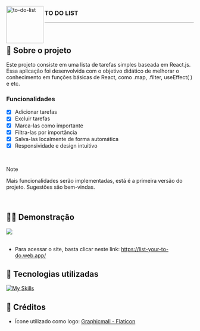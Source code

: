 <img width="100" height="100" alt="to-do-list" src="https://github.com/user-attachments/assets/2755ce8a-c9a6-4be6-8250-5a9185a7c246" align="left" /> <h3> TO DO LIST </h3>

---

<br>

## 📝 Sobre o projeto

Este projeto consiste em uma lista de tarefas simples baseada em React.js. Essa aplicação foi desenvolvida com o objetivo didático de melhorar o conhecimento em funções básicas de React, como .map, .filter, useEffect( ) e etc.

### Funcionalidades
- [x] Adicionar tarefas
- [x] Excluir tarefas
- [x] Marca-las como importante
- [x] Filtra-las por importância
- [x] Salva-las localmente de forma automática
- [x] Responsividade e design intuitivo

<br>

> [!NOTE]
> Mais funcionalidades serão implementadas, está é a primeira versão do projeto. Sugestões são bem-vindas.
<br>

## 👩‍💻 Demonstração

<img src="https://github.com/user-attachments/assets/bd199527-c1b3-4969-b3a1-06737db0b0ed">
<br><br>

- Para acessar o site, basta clicar neste link: https://list-your-to-do.web.app/

## 🔨 Tecnologias utilizadas

[![My Skills](https://skillicons.dev/icons?i=html,css,js,react,firebase,github)](https://skillicons.dev)


## 📃 Créditos
- Ícone utilizado como logo: <a href="https://www.flaticon.com/free-icons/svg"> Graphicmall - Flaticon</a>
